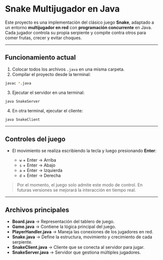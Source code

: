 # Snake Multijugador en Java

Este proyecto es una implementación del clásico juego **Snake**, adaptado a un entorno **multijugador en red** con **programación concurrente** en Java.  
Cada jugador controla su propia serpiente y compite contra otros para comer frutas, crecer y evitar choques.  

---

## Funcionamiento actual

1. Colocar todos los archivos `.java` en una misma carpeta.
2. Compilar el proyecto desde la terminal:
```bash
javac *.java
```

3. Ejecutar el servidor en una terminal:

```bash
java SnakeServer
```
4. En otra terminal, ejecutar el cliente:

```bash
java SnakeClient
```

---

## Controles del juego

* El movimiento se realiza escribiendo la tecla y luego presionando **Enter**:

  * `w` + Enter → Arriba
  * `s` + Enter → Abajo
  * `a` + Enter → Izquierda
  * `d` + Enter → Derecha

> Por el momento, el juego solo admite este modo de control. En futuras versiones se mejorará la interacción en tiempo real.

---

## Archivos principales

* **Board.java** → Representación del tablero de juego.
* **Game.java** → Contiene la lógica principal del juego.
* **PlayerHandler.java** → Maneja las conexiones de los jugadores en red.
* **Snake.java** → Define la estructura, movimiento y crecimiento de cada serpiente.
* **SnakeClient.java** → Cliente que se conecta al servidor para jugar.
* **SnakeServer.java** → Servidor que gestiona múltiples jugadores.


